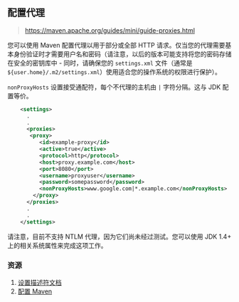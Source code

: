## 配置代理

> https://maven.apache.org/guides/mini/guide-proxies.html

您可以使用 Maven 配置代理以用于部分或全部 HTTP 请求。仅当您的代理需要基本身份验证时才需要用户名和密码（请注意，以后的版本可能支持将您的密码存储在安全的密钥库中 - 同时，请确保您的 `settings.xml` 文件（通常是 `${user.home}/.m2/settings.xml`）使用适合您的操作系统的权限进行保护）。

`nonProxyHosts` 设置接受通配符，每个不代理的主机由 `|` 字符分隔。这与 JDK 配置等价。

```xml
    <settings>
      .
      .
      <proxies>
       <proxy>
          <id>example-proxy</id>
          <active>true</active>
          <protocol>http</protocol>
          <host>proxy.example.com</host>
          <port>8080</port>
          <username>proxyuser</username>
          <password>somepassword</password>
          <nonProxyHosts>www.google.com|*.example.com</nonProxyHosts>
        </proxy>
      </proxies>
      .
      .
    </settings>
```

请注意，目前不支持 NTLM 代理，因为它们尚未经过测试。您可以使用 JDK 1.4+ 上的相关系统属性来完成这项工作。

### 资源

1. [设置描述符文档](https://maven.apache.org/maven-settings/settings.html)
2. [配置 Maven](基础工具/项目管理工具/maven/官网翻译/Maven-Users-Centre/Guides/guide-configuring-maven.md)


